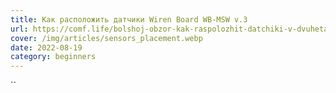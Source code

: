 ```yaml
---
title: Как расположить датчики Wiren Board WB-MSW v.3
url: https://comf.life/bolshoj-obzor-kak-raspolozhit-datchiki-v-dvuhetazhnom-dome.html
cover: /img/articles/sensors_placement.webp
date: 2022-08-19
category: beginners
---
```

``
